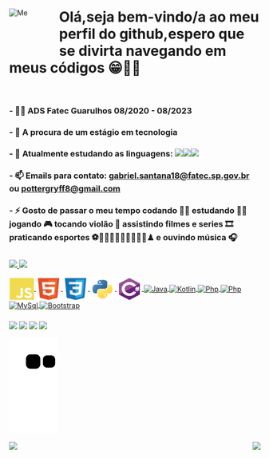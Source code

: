 <div>
 <img alt="Me" align="left" width=100 height=100 src="https://scontent-gru2-2.xx.fbcdn.net/v/t1.6435-9/117715274_3207265356055203_2473470147227920431_n.jpg?_nc_cat=102&ccb=1-3&_nc_sid=174925&_nc_ohc=OF4zh5890g8AX-4EK__&_nc_ht=scontent-gru2-2.xx&oh=9b8575dc4fa43e1ea8faac798a42fde3&oe=612DCA4B">
  
  # Olá,seja bem-vindo/a ao meu perfil do github,espero que se divirta navegando em meus códigos 😁👨‍💻
  </div>
  <br>

### - 👨‍🎓 ADS Fatec Guarulhos 08/2020 - 08/2023
### - 🔭 A procura de um estágio em tecnologia
### - 🌱 Atualmente estudando as linguagens: <img src="https://img.shields.io/badge/Java-ED8B00?style=for-the-badge&logo=java&logoColor=white" height="32em"><img src="https://img.shields.io/badge/Kotlin-0095D5?&style=for-the-badge&logo=kotlin&logoColor=white" height="26em"><img src="https://img.shields.io/badge/Python-14354C?style=for-the-badge&logo=python&logoColor=white" height="22em">
### - 📫 Emails para contato: gabriel.santana18@fatec.sp.gov.br ou pottergryff8@gmail.com
### - ⚡ Gosto de passar o meu tempo codando 👨‍💻 estudando 👨‍🎓 jogando 🎮 tocando violão 🎼 assistindo filmes e series 🎞 praticando esportes ⚽🏀🤾‍♂️⛹️‍♂️🏐🏓🥋🥊♟ e ouvindo música 🎧
 
##

<link rel = "stylesheet" href = "https://cdn.jsdelivr.net/gh/devicons/devicon@v2.12.0/devicon.min.css">
<div>
  <a href="https://github.com/Silva-Gabriel">
  <img height="190em" src="https://github-readme-stats.vercel.app/api?username=Silva-Gabriel&show_icons=true&theme=nightowl&include_all_commits=true&count_private=true"/>
  <img height="190em" src="https://github-readme-stats.vercel.app/api/top-langs/?username=Silva-Gabriel&layout=compact&langs_count=7&theme=midnight-purple"/>
</div>
  
<div style="display: inline_block"><br>
  <img align="center" alt="Js" height=45 width=50 src="https://raw.githubusercontent.com/devicons/devicon/master/icons/javascript/javascript-plain.svg">
  <img align="center" alt="HTML" height=45 width=50 src="https://raw.githubusercontent.com/devicons/devicon/master/icons/html5/html5-original.svg">
  <img align="center" alt="CSS" height=45 width=50 src="https://raw.githubusercontent.com/devicons/devicon/master/icons/css3/css3-original.svg">
  <img align="center" alt="Python" height=45 width=50 src="https://raw.githubusercontent.com/devicons/devicon/master/icons/python/python-original.svg">
  <img align="center" alt="Csharp" height=45 width=50 src="https://raw.githubusercontent.com/devicons/devicon/master/icons/csharp/csharp-original.svg">
  <img align="center" alt="Java" height=45 width=50 src="https://cdn.jsdelivr.net/gh/devicons/devicon/icons/java/java-original-wordmark.svg">
  <img align="center" alt="Kotlin" height=45 width=50 src="https://cdn.jsdelivr.net/gh/devicons/devicon/icons/kotlin/kotlin-original.svg">
  <img align="center" alt="Php" height=45 width=50 src="https://cdn.jsdelivr.net/gh/devicons/devicon/icons/php/php-original.svg">
  <img align="center" alt="Php" height=45 width=50 src="https://cdn.jsdelivr.net/gh/devicons/devicon/icons/c/c-original.svg">
  <img align="center" alt="MySql" height=45 width=50 src="https://cdn.jsdelivr.net/gh/devicons/devicon/icons/mysql/mysql-original-wordmark.svg">
  <img align="center" alt="Bootstrap" height=45 width=50 src="https://cdn.jsdelivr.net/gh/devicons/devicon/icons/bootstrap/bootstrap-plain-wordmark.svg">
  
</div>
  
  ###
 
<div>
  <a href="https://www.facebook.com/gabrie.santana.7"><img src="https://img.shields.io/badge/Facebook-1877F2?style=for-the-badge&logo=facebook&logoColor=white" target="_blank"></a>
  <a href = "mailto:pottergryff8@gmail.com"> <img src="https://img.shields.io/badge/Gmail-D14836?style=for-the-badge&logo=gmail&logoColor=white" target="_blank"></a>
  <a href="https://www.linkedin.com/in/gabriel-santana-ab6abb199/" target="_blank"><img src="https://img.shields.io/badge/-LinkedIn-%230077B5?style=for-the-badge&logo=linkedin&logoColor=white" target="_blank"></a> 
  <a href="https://www.instagram.com/biel.dxd/" target="_blank"><img src="https://img.shields.io/badge/-Instagram-%23E4405F?style=for-the-badge&logo=instagram&logoColor=white" target="_blank"></a>
 
  ![Snake animation](https://github.com/rafaballerini/rafaballerini/blob/output/github-contribution-grid-snake.svg)
 
</div>
  <img align="right" src="https://visitor-badge.laobi.icu/badge?page_id=Silva-Gabriel/Silva-Gabriel">
  <img src="https://img.shields.io/github/followers/Silva-Gabriel.svg?style=social&label=Follow&maxAge=2592000">
